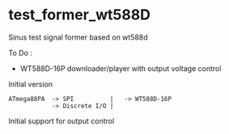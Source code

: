 # test_former_wt588D
Sinus test signal former based on wt588d

To Do :
   - WT588D-16P downloader/player with output voltage control

Initial version

    ATmega88PA  -> SPI          |   -> WT588D-16P
                -> Discrete I/O |
 

  Initial support for output control    
